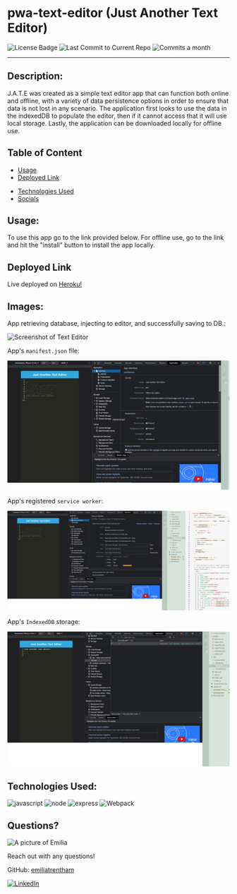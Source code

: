 # pwa-text-editor (Just Another Text Editor)

![License Badge](https://img.shields.io/badge/license-MIT-brightgreen)
![Last Commit to Current Repo](https://img.shields.io/github/last-commit/emiliatrentham/pwa-text-editor)
![Commits a month](https://img.shields.io/github/commit-activity/m/emiliatrentham/pwa-text-editor)

------

## Description:  

J.A.T.E was created as a simple text editor app that can function both online and offline, with a variety of data persistence options in order to ensure that data is not lost in any scenario. The application first looks to use the data in the indexedDB to populate the editor, then if it cannot access that it will use local storage. Lastly, the application can be downloaded locally for offline use.

## Table of Content


- [Usage](#usage)
- [Deployed Link](#deployed-link)
<!-- - [Images](#images) -->
- [Technologies Used](#technologies-used) 
- [ Socials](#questions)

## Usage:

To use this app go to the link provided below.  For offline use, go to the link and hit the "install" button to install the app locally.

## Deployed Link

Live deployed on [Heroku!](https://pwa-text-editor-2-23.herokuapp.com/)


## Images:

App retrieving database, injecting to editor, and successfully saving to DB.:  

![Screenshot of Text Editor](./Assets/text-I.jpg)

App's `manifest.json` file:  

![Screenshot of Text Editor](./Assets/manifest.png)

App's registered `service worker`:  

![Screenshot of Text Editor](./Assets/service-worker.png)

App's `IndexedDB` storage:  

![Screenshot of Text Editor](./Assets/IndexedDB.png)


## Technologies Used:

![javascript](https://img.shields.io/badge/JavaScript-323330?style=for-the-badge&logo=javascript&logoColor=F7DF1E)
![node](https://img.shields.io/badge/Node.js-339933?style=for-the-badge&logo=nodedotjs&logoColor=white)
![express](https://img.shields.io/badge/Express.js-000000?style=for-the-badge&logo=express&logoColor=white)
![Webpack](https://img.shields.io/badge/Webpack-8DD6F9?style=for-the-badge&logo=Webpack&logoColor=white)

## Questions?

<img src="https://avatars.githubusercontent.com/u/38886696?s=400&u=1ab29d002cf7b80fe6af55c9677da4b90b21df6f&v=4" alt="A picture of Emilia" width="40%" />

Reach out with any questions!

GitHub: [emiliatrentham](https://github.com/emiliatrentham)

[![LinkedIn](https://img.shields.io/badge/linkedin-%230077B5.svg?style=for-the-badge&logo=linkedin&logoColor=white)](https://www.linkedin.com/in/emilia-trentham-987a59164/)